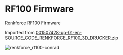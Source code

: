 # RF100 Firmware

Renkforce RF100 Firmware

Imported from [001507428-up-01-en-SOURCE_CODE_RENKFORCE_RF100_3D_DRUCKER.zip](http://www.produktinfo.conrad.com/datenblaetter/1500000-1599999/001507428-up-01-en-SOURCE_CODE_RENKFORCE_RF100_3D_DRUCKER.zip)

![renkforce_rf100-conrad](https://user-images.githubusercontent.com/2480569/28237985-64cd60a8-694a-11e7-9f32-d54dc7c0fc24.jpg)
